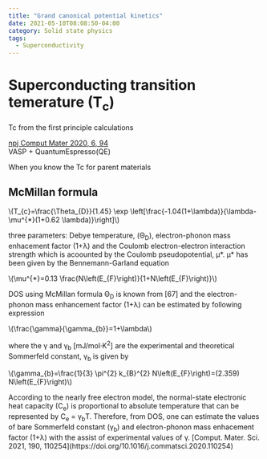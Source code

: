 ```yaml
---
title: "Grand canonical potential kinetics"
date: 2021-05-10T08:08:50-04:00
category: Solid state physics
tags:
  - Superconductivity
---
```



# Superconducting transition temerature (T<sub>c</sub>)

Tc from the first principle calculations  

[npj Comput Mater 2020, 6, 94](https://doi.org/10.1038/s41524-020-00365-9)  
VASP + QuantumEspresso(QE)  

When you know the Tc for parent materials  
## McMillan formula
<p><span class="math inline">\(T_{c}=\frac{\Theta_{D}}{1.45} \exp \left[\frac{-1.04(1+\lambda)}{\lambda-\mu^{*}(1+0.62 \lambda)}\right]\)</span></p>
three parameters: Debye temperature, (Θ<sub>D</sub>), electron-phonon mass enhacement factor (1+λ) and the Coulomb electron-electron interaction strength which is acoounted by the Coulomb pseudopotential, μ*.  
μ* has been given by the Bennemann-Garland equation  
<p><span class="math inline">\(\mu^{*}=0.13 \frac{N\left(E_{F}\right)}{1+N\left(E_{F}\right)}\)</span></p>
DOS using McMillan formula  
Θ<sub>D</sub> is known from [67] and the electron-phonon mass enhancement factor (1+λ) can be estimated by following expression  
<p><span class="math inline">\(\frac{\gamma}{\gamma_{b}}=1+\lambda\)</span></p>  
where the γ and γ<sub>b</sub> [mJ/mol·K<sup>2</sup>] are the experimental and theoretical Sommerfeld constant, γ<sub>b</sub> is given by  
<p><span class="math inline">\(\gamma_{b}=\frac{1}{3} \pi^{2} k_{B}^{2} N\left(E_{F}\right)=(2.359) N\left(E_{F}\right)\)</span></p>
According to the nearly free electron model, the normal-state electronic heat capacity (C<sub>e</sub>) is proportional to absolute temperature that can be represented by C<sub>e</sub> = γ<sub>b</sub>T. Therefore, from DOS, one can estimate the values of bare Sommerfeld constant (γ<sub>b</sub>) and electron-phonon mass enhacement factor (1+λ) with the assist of experimental values of γ.
[Comput. Mater. Sci. 2021, 190, 110254](https://doi.org/10.1016/j.commatsci.2020.110254)
